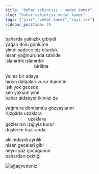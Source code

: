 ```yaml
---
title: "bahar sıkıntısı - vedat kamer"
slug: "bahar-sıkıntısı-vedat-kamer"
tags: ["şiir","vedat kamer","sayı:iki"]
sidebar_position: 25
---
```


baharda yalnızlık gibiydi\
yağan dolu gönlüme\
şimdi sadece biz olurduk\
nisan yağmurunda sahilde\
ıslanırdık ıslanırdık\
                       birlikte

yalnız bir adaya\
hırçın dalgaları vurur ihanetin\
ışık yok gecede\
sen yoksun yine\
bahar aldatıyor ikimizi de

yağmura dönüşmüş gözyaşlarım\
rüzgârla uzaklara\
                  uzaklara\
gözlerinin ışığıyla kurur\
düşlerim haziranda

aklımdaydı ayrılık\
nisan geceleri gibi\
neydi yaz çocuğunun\
bahardan çektiği

![ağaçvedeniz](/img/ky02_32b_zaferyalcinpinar.jpg)
